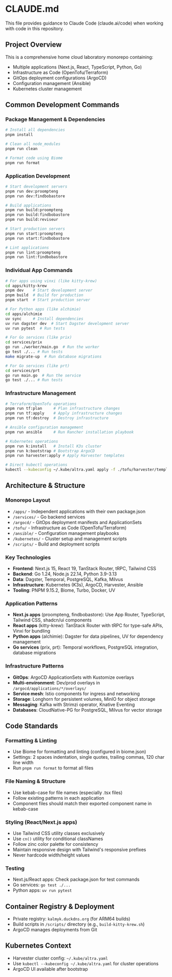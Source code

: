 # CLAUDE.md

This file provides guidance to Claude Code (claude.ai/code) when working with code in this repository.

## Project Overview

This is a comprehensive home cloud laboratory monorepo containing:

- Multiple applications (Next.js, React, TypeScript, Python, Go)
- Infrastructure as Code (OpenTofu/Terraform)
- GitOps deployment configurations (ArgoCD)
- Configuration management (Ansible)
- Kubernetes cluster management

## Common Development Commands

### Package Management & Dependencies

```bash
# Install all dependencies
pnpm install

# Clean all node_modules
pnpm run clean

# Format code using Biome
pnpm run format
```

### Application Development

```bash
# Start development servers
pnpm run dev:proompteng
pnpm run dev:findbobastore

# Build applications
pnpm run build:proompteng
pnpm run build:findbobastore
pnpm run build:reviseur

# Start production servers
pnpm run start:proompteng
pnpm run start:findbobastore

# Lint applications
pnpm run lint:proompteng
pnpm run lint:findbobastore
```

### Individual App Commands

```bash
# For apps using vinxi (like kitty-krew)
cd apps/kitty-krew
pnpm dev    # Start development server
pnpm build  # Build for production
pnpm start  # Start production server

# For Python apps (like alchimie)
cd apps/alchimie
uv sync     # Install dependencies
uv run dagster dev  # Start Dagster development server
uv run pytest  # Run tests

# For Go services (like prix)
cd services/prix
go run ./worker/main.go  # Run the worker
go test ./... # Run tests
make migrate-up  # Run database migrations

# For Go services (like prt)
cd services/prt
go run main.go  # Run the service
go test ./... # Run tests
```

### Infrastructure Management

```bash
# Terraform/OpenTofu operations
pnpm run tf:plan     # Plan infrastructure changes
pnpm run tf:apply    # Apply infrastructure changes
pnpm run tf:destroy  # Destroy infrastructure

# Ansible configuration management
pnpm run ansible     # Run Rancher installation playbook

# Kubernetes operations
pnpm run k:install   # Install K3s cluster
pnpm run k:bootstrap # Bootstrap ArgoCD
pnpm run harvester:apply # Apply Harvester templates

# Direct kubectl operations
kubectl --kubeconfig ~/.kube/altra.yaml apply -f ./tofu/harvester/templates
```

## Architecture & Structure

### Monorepo Layout

- `/apps/` - Independent applications with their own package.json
- `/services/` - Go backend services
- `/argocd/` - GitOps deployment manifests and ApplicationSets
- `/tofu/` - Infrastructure as Code (OpenTofu/Terraform)
- `/ansible/` - Configuration management playbooks
- `/kubernetes/` - Cluster setup and management scripts
- `/scripts/` - Build and deployment scripts

### Key Technologies

- **Frontend**: Next.js 15, React 19, TanStack Router, tRPC, Tailwind CSS
- **Backend**: Go 1.24, Node.js 22.14, Python 3.9-3.13
- **Data**: Dagster, Temporal, PostgreSQL, Kafka, Milvus
- **Infrastructure**: Kubernetes (K3s), ArgoCD, Harvester, Ansible
- **Tooling**: PNPM 9.15.2, Biome, Turbo, Docker, UV

### Application Patterns

- **Next.js apps** (proompteng, findbobastore): Use App Router, TypeScript, Tailwind CSS, shadcn/ui components
- **React apps** (kitty-krew): TanStack Router with tRPC for type-safe APIs, Vinxi for bundling
- **Python apps** (alchimie): Dagster for data pipelines, UV for dependency management
- **Go services** (prix, prt): Temporal workflows, PostgreSQL integration, database migrations

### Infrastructure Patterns

- **GitOps**: ArgoCD ApplicationSets with Kustomize overlays
- **Multi-environment**: Dev/prod overlays in `/argocd/applications/*/overlays/`
- **Service mesh**: Istio components for ingress and networking
- **Storage**: Longhorn for persistent volumes, MinIO for object storage
- **Messaging**: Kafka with Strimzi operator, Knative Eventing
- **Databases**: CloudNative-PG for PostgreSQL, Milvus for vector storage

## Code Standards

### Formatting & Linting

- Use Biome for formatting and linting (configured in biome.json)
- Settings: 2 spaces indentation, single quotes, trailing commas, 120 char line width
- Run `pnpm run format` to format all files

### File Naming & Structure

- Use kebab-case for file names (especially .tsx files)
- Follow existing patterns in each application
- Component files should match their exported component name in kebab-case

### Styling (React/Next.js apps)

- Use Tailwind CSS utility classes exclusively
- Use `cn()` utility for conditional classNames
- Follow zinc color palette for consistency
- Maintain responsive design with Tailwind's responsive prefixes
- Never hardcode width/height values

### Testing

- Next.js/React apps: Check package.json for test commands
- Go services: `go test ./...`
- Python apps: `uv run pytest`

## Container Registry & Deployment

- Private registry: `kalmyk.duckdns.org` (for ARM64 builds)
- Build scripts in `/scripts/` directory (e.g., `build-kitty-krew.sh`)
- ArgoCD manages deployments from Git

## Kubernetes Context

- Harvester cluster config: `~/.kube/altra.yaml`
- Use `kubectl --kubeconfig ~/.kube/altra.yaml` for cluster operations
- ArgoCD UI available after bootstrap
